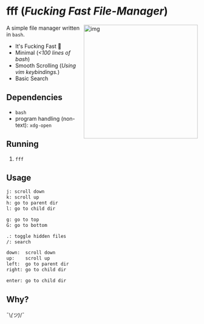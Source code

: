# fff (*Fucking Fast File-Manager*)

<a href="https://asciinema.org/a/YoM4m6f7m63IK5Athb2F9AAXV" target="_blank"><img src="https://asciinema.org/a/B2LRFD6q26E7DhftTkeHLAUMT.png" alt="img" height="300px" align="right"/></a>

A simple file manager written in `bash`.

- It's Fucking Fast 🚀
- Minimal (*<100 lines of bash*)
- Smooth Scrolling (*Using vim keybindings.*)
- Basic Search


## Dependencies

- `bash`
- program handling (non-text): `xdg-open`

## Running

1. `fff`

## Usage

```sh
j: scroll down
k: scroll up
h: go to parent dir
l: go to child dir

g: go to top
G: go to bottom

.: toggle hidden files
/: search

down:  scroll down
up:    scroll up
left:  go to parent dir
right: go to child dir

enter: go to child dir
```

## Why?

¯\\_(ツ)_/¯
